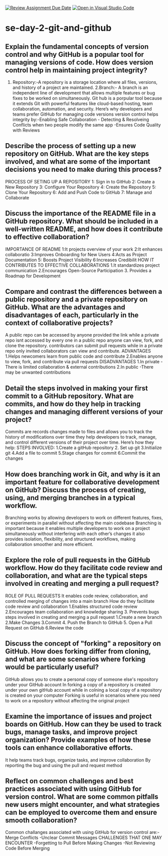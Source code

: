 [![Review Assignment Due Date](https://classroom.github.com/assets/deadline-readme-button-22041afd0340ce965d47ae6ef1cefeee28c7c493a6346c4f15d667ab976d596c.svg)](https://classroom.github.com/a/8wgCKhpZ)
[![Open in Visual Studio Code](https://classroom.github.com/assets/open-in-vscode-2e0aaae1b6195c2367325f4f02e2d04e9abb55f0b24a779b69b11b9e10269abc.svg)](https://classroom.github.com/online_ide?assignment_repo_id=18422143&assignment_repo_type=AssignmentRepo)
# se-day-2-git-and-github
## Explain the fundamental concepts of version control and why GitHub is a popular tool for managing versions of code. How does version control help in maintaining project integrity?
1. Repository:-A repository is a storage location where all files, versions, and history of a project are maintained.
2.Branch:- A branch is an independent line of development that allows multiple features or bug fixes to be worked on simultaneously.
Git hub is a porpular tool because it extends Git with powerful features like cloud-based hosting, team collaboration, automation, and security. Here’s why developers and teams prefer GitHub for managing code versions
version control helps integrity by:-Enabling Safe Collaboration
                                   - Detecting & Resolveing Conflicts when two people modify the same app
                                    -Ensures Code Quality with Reviews 

## Describe the process of setting up a new repository on GitHub. What are the key steps involved, and what are some of the important decisions you need to make during this process?
PROCESS OF SETING UP A REPOSITORY
1: Sign in to GitHub
2: Create a New Repository
3: Configure Your Repository
4: Create the Repository
5: Clone Your Repository
6: Add and Push Code to GitHub
7: Manage and Collaborate
##  Discuss the importance of the README file in a GitHub repository. What should be included in a well-written README, and how does it contribute to effective collaboration?
IMPORTANCE OF README
1:It projects overview of your work
2:It enhances collaboratio
3:Improves Onboarding for New Users
4:Acts as Project Documentation
5: Boosts Project Visibility 
6:Increases Credibilit
HOW IT CONTRIBUTES TO EFFECTIVE COLLABORATIONS
1.It standardizes project communication
2.Encourages Open-Source Participation
3. Provides a Roadmap for Development
## Compare and contrast the differences between a public repository and a private repository on GitHub. What are the advantages and disadvantages of each, particularly in the context of collaborative projects?
A public repo can be accessed by anyone provided the link while a private repo isnt accessed by every one
in a public repo anyone can view, fork, and clone the repository. contributors can submit pull requests while in a private repo only invited collaborators can view and contribute.
ADVANTAGES
1.Helps newcomers learn from public code and contribute
2.Enables anyone to view, fork, and contribute via pull requests
DISADVANTAGES 
1.In private -There is limited collaboration & external contributions
2.In public -There may be unwanted contributions 
## Detail the steps involved in making your first commit to a GitHub repository. What are commits, and how do they help in tracking changes and managing different versions of your project?
Commits  are records changes made to files and allows you to track the history of modifications over time  they help developers to track, manage, and control different versions of their project over time. Here’s how they help:
STEPS INVOLVED:
1.Create a gitHub repository
2. Set up git 
3.Initialize git
4.Add a file to commit
5.Stage changes for commit
6.Commit the changes
## How does branching work in Git, and why is it an important feature for collaborative development on GitHub? Discuss the process of creating, using, and merging branches in a typical workflow.
Branching works by allowing developers to work on different features, fixes, or experiments in parallel without affecting the main codebase
Branching is important because  it enables multiple developers to work on a project simultaneously without interfering with each other’s changes it also provides isolation, flexibility, and structured workflows, making collaboration smoother and more efficient.
## Explore the role of pull requests in the GitHub workflow. How do they facilitate code review and collaboration, and what are the typical steps involved in creating and merging a pull request?
ROLE OF PULL REQUESTS
It enables code review, collaboration, and controlled merging of changes into a main branch
How do they facilitate code review and collaboration
1.Enables structured code review
2.Encourages team collaboration and knowledge sharing
3. Prevents bugs
steps involved in creating and merging a pull request
1.Create a new branch
2.Make Changes
3.Commit
4. Push the Branch to GitHub
5. Open a Pull Request on GitHub
6.Review the code
## Discuss the concept of "forking" a repository on GitHub. How does forking differ from cloning, and what are some scenarios where forking would be particularly useful?
 GitHub allows you to create a personal copy of someone else's repository under your GitHub account
 In forking  a copy of a repository is created under your own gitHub account while in colning a local copy of a repository is created  on your computer
 Forking is useful in scenarios where you need to work on a repository without affecting the original project
## Examine the importance of issues and project boards on GitHub. How can they be used to track bugs, manage tasks, and improve project organization? Provide examples of how these tools can enhance collaborative efforts.
It help teams track bugs, organize tasks, and improve collaboration
By reporting the bug and using the  pull and request method

## Reflect on common challenges and best practices associated with using GitHub for version control. What are some common pitfalls new users might encounter, and what strategies can be employed to overcome them and ensure smooth collaboration?
Common challanges associated with using GitHub for version control are:-Merge Conflicts
                                                                        -Unclear Commit Messages
                   CHALLENGES THAT ONE MAY ENCOUNTER
                   -Forgetting to Pull Before Making Changes
                   -Not Reviewing Code Before Merging
